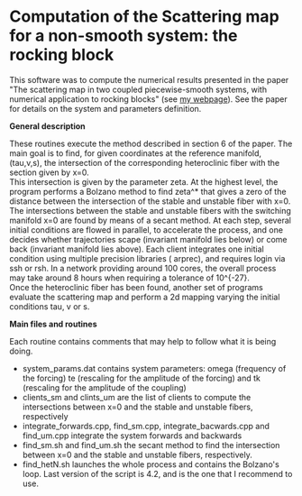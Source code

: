 # Computation of the Scattering map for a non-smooth system: the rocking block
This software was to compute the numerical results presented in the paper "The scattering map in two coupled piecewise-smooth systems, with numerical application to rocking blocks" (see <a href="http://agranados.no-ip.org"> my webpage</a>). See the paper for details on the system and parameters definition.


**General description**

These routines execute the method described in section 6 of the paper. The main goal is to find, for given coordinates at the reference manifold, (tau,v,s), the intersection of the corresponding heteroclinic fiber with the section given by x=0.<br>
This intersection is given by the parameter zeta. At the highest level, the program performs a Bolzano method to find zeta^* that gives a zero of the distance between the intersection of the stable and unstable fiber with x=0.<br>
The intersections between the stable and unstable fibers with the switching manifold x=0 are found by means of a secant method. At each step, several initial conditions are flowed in parallel, to accelerate the process, and one decides whether trajectories scape (invariant manifold lies below) or come back (invariant manifold lies above). Each client integrates one initial condition using multiple precision libraries ( arprec), and requires login via ssh or rsh. In a network providing around 100 cores, the overall process may take around 8 hours when requiring a tolerance of 10^{-27}.<br>
Once the heteroclinic fiber has been found, another set of programs evaluate the scattering map and perform a 2d mapping varying the initial conditions tau, v or s.

**Main files and routines**

Each routine contains comments that may help to follow what it is being doing.
* system_params.dat contains system parameters: omega (frequency of the forcing) te (rescaling for the amplitude of the forcing) and tk (rescaling for the amplitude of the coupling)
* clients_sm and clints_um are the list of clients to compute the intersections between x=0 and the stable and unstable fibers, respectively 
* integrate_forwards.cpp, find_sm.cpp, integrate_bacwards.cpp and find_um.cpp integrate the system forwards and backwards 
* find_sm.sh and find_um.sh the secant method to find the intersection between x=0 and the stable and unstable fibers, respectively.
* find_hetN.sh launches the whole process and contains the Bolzano's loop. Last version of the script is 4.2, and is the one that I recommend to use.
